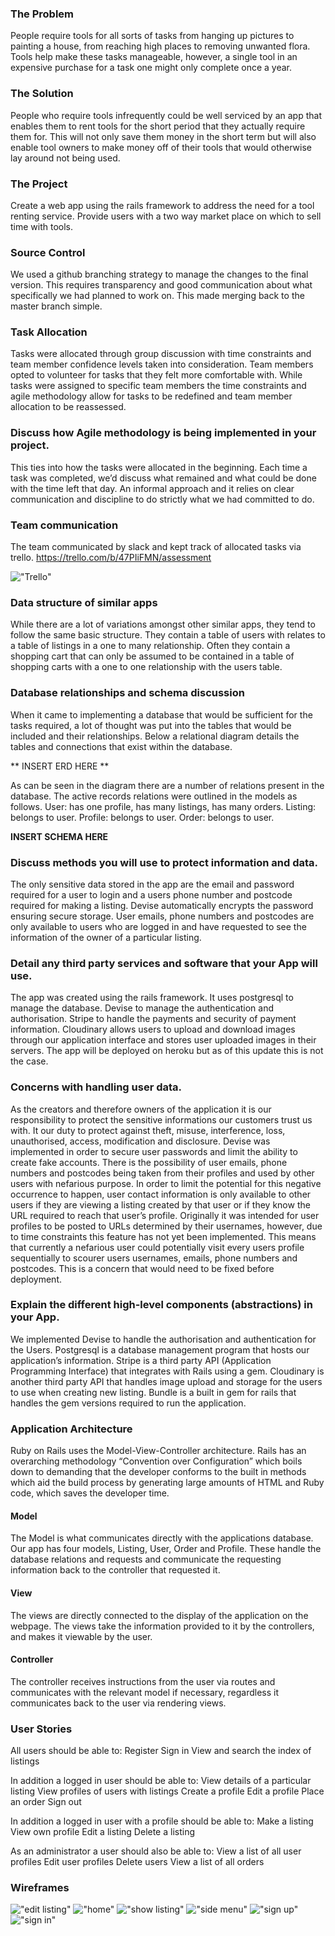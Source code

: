 ### The Problem
People require tools for all sorts of tasks from hanging up pictures to painting a house, from reaching high places to removing unwanted flora. Tools help make these tasks manageable, however, a single tool in an expensive purchase for a task one might only complete once a year. 

### The Solution 
People who require tools infrequently could be well serviced by an app that enables them to rent tools for the short period that they actually require them for. This will not only save them money in the short term but will also enable tool owners to make money off of their tools that would otherwise lay around not being used.

### The Project
Create a web app using the rails framework to address the need for a tool renting service. Provide users with a two way market place on which to sell time with tools.

### Source Control
We used a github branching strategy to manage the changes to the final version. This requires transparency and good communication about what specifically we had planned to work on. This made merging back to the master branch simple. 

### Task Allocation
Tasks were allocated through group discussion with time constraints and team member confidence levels taken into consideration. Team members opted to volunteer for tasks that they felt more comfortable with. While tasks were assigned to specific team members the time constraints and agile methodology allow for tasks to be redefined and team member allocation to be reassessed. 

### Discuss how Agile methodology is being implemented in your project.
This ties into how the tasks were allocated in the beginning. Each time a task was completed, we’d discuss what remained and what could be done with the time left that day. An informal approach and it relies on clear communication and discipline to do strictly what we had committed to do.

### Team communication 
The team communicated by slack and kept track of allocated tasks via trello. https://trello.com/b/47PIiFMN/assessment

!["Trello"](./docs/trello.png)

### Data structure of similar apps
While there are a lot of variations amongst other similar apps, they tend to follow the same basic structure. They contain a table of users with relates to a table of listings in a one to many relationship. Often they contain a shopping cart that can only be assumed to be contained in a table of shopping carts with a one to one relationship with the users table.

### Database relationships and schema discussion
When it came to implementing a database that would be sufficient for the tasks required, a lot of thought was put into the tables that would be included and their relationships. Below a relational diagram details the tables and connections that exist within the database.

** INSERT ERD HERE **

As can be seen in the diagram there are a number of relations present in the database. The active records relations were outlined in the models as follows. User: has one profile, has many listings, has many orders. Listing: belongs to user. Profile: belongs to user. Order: belongs to user. 

**INSERT SCHEMA HERE** 

### Discuss methods you will use to protect information and data.
The only sensitive data stored in the app are the email and password required for a user to login and a users phone number and postcode required for making a listing. Devise automatically encrypts the password ensuring secure storage. User emails, phone numbers and postcodes are only available to users who are logged in and have requested to see the information of the owner of a particular listing.

### Detail any third party services and software that your App will use.
The app was created using the rails framework. It uses postgresql to manage the database. Devise to manage the authentication and authorisation. Stripe to handle the payments and security of payment information. Cloudinary allows users to upload and download images through our application interface and stores user uploaded images in their servers. The app will be deployed on heroku but as of this update this is not the case.

### Concerns with handling user data.
As the creators and therefore owners of the application it is our responsibility to protect the sensitive informations our customers trust us with. It our duty to protect against theft, misuse, interference, loss, unauthorised, access, modification and disclosure. Devise was implemented in order to secure user passwords and limit the ability to create fake accounts. There is the possibility of user emails, phone numbers and postcodes being taken from their profiles and used by other users with nefarious purpose. In order to limit the potential for this negative occurrence to happen, user contact information is only available to other users if they are viewing a listing created by that user or if they know the URL required to reach that user’s profile. Originally it was intended for user profiles to be posted to URLs determined by their usernames, however, due to time constraints this feature has not yet been implemented. This means that currently a nefarious user could potentially visit every users profile sequentially to scourer users usernames, emails, phone numbers and postcodes. This is a concern that would need to be fixed before deployment.

### Explain the different high-level components (abstractions) in your App.
We implemented Devise to handle the authorisation and authentication for the Users. Postgresql is a database management program that hosts our application’s information. Stripe is a third party API (Application Programming Interface) that integrates with Rails using a gem. Cloudinary is another third party API that handles image upload and storage for the users to use when creating new listing. Bundle is a built in gem for rails that handles the gem versions required to run the application.

### Application Architecture
Ruby on Rails uses the Model-View-Controller architecture. Rails has an overarching methodology “Convention over Configuration” which boils down to demanding that the developer conforms to the built in methods which aid the build process by generating large amounts of HTML and Ruby code, which saves the developer time. 

#### Model
The Model is what communicates directly with the applications database. Our app has four models, Listing, User, Order and Profile. These handle the database relations and requests and communicate the requesting information back to the controller that requested it.

#### View
The views are directly connected to the display of the application on the webpage. The views take the information provided to it by the controllers, and makes it viewable by the user.

#### Controller
The controller receives instructions from the user via routes and communicates with the relevant model if necessary, regardless it communicates back to the user via rendering views.

### User Stories

All users should be able to:
Register 
Sign in
View and search the index of listings

In addition a logged in user should be able to:
View details of a particular listing
View profiles of users with listings
Create a profile
Edit a profile
Place an order 
Sign out

In addition a logged in user with a profile should be able to:
Make a listing
View own profile
Edit a listing
Delete a listing

As an administrator a user should also be able to:
View a list of all user profiles
Edit user profiles
Delete users 
View a list of all orders 

### Wireframes
!["edit listing"](./docs/edit_listing_wireframe.png)
!["home"](./docs/home_wireframe.png)
!["show listing"](./docs/show_listing_wireframe.png)
!["side menu"](./docs/side_menu_wireframe.png)
!["sign up"](./docs/sign_up_wireframe.png)
!["sign in"](./docs/sign_in_wireframe.png)